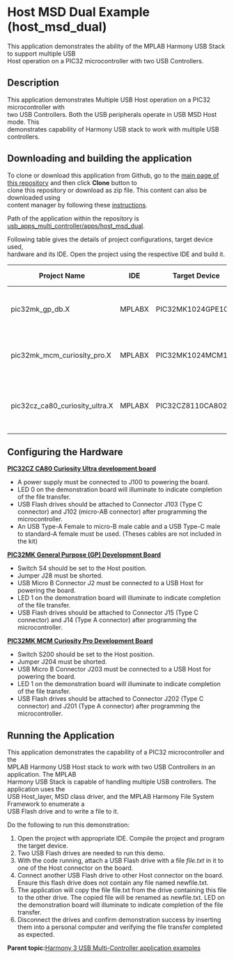 # Host MSD Dual Example \(host\_msd\_dual\)

This application demonstrates the ability of the MPLAB Harmony USB Stack to support multiple USB<br /> Host operation on a PIC32 microcontroller with two USB Controllers.

## **Description**

This application demonstrates Multiple USB Host operation on a PIC32 microcontroller with<br /> two USB Controllers. Both the USB peripherals operate in USB MSD Host mode. This<br /> demonstrates capability of Harmony USB stack to work with multiple USB controllers.

## **Downloading and building the application**

To clone or download this application from Github, go to the [main page of this repository](https://github.com/Microchip-MPLAB-Harmony/usb_apps_multi_controller) and then click **Clone** button to<br /> clone this repository or download as zip file. This content can also be downloaded using<br /> content manager by following these [instructions](https://github.com/Microchip-MPLAB-Harmony/contentmanager/wiki).

Path of the application within the repository is [usb\_apps\_multi\_controller/apps/host\_msd\_dual](https://github.com/Microchip-MPLAB-Harmony/usb_apps_multi_controller/tree/master/apps/host_msd_dual).

Following table gives the details of project configurations, target device used,<br /> hardware and its IDE. Open the project using the respective IDE and build it.

|Project Name|IDE|Target Device|Hardware / Configuration|
|------------|---|-------------|------------------------|
|pic32mk\_gp\_db.X|MPLABX|PIC32MK1024GPE100|PIC32MK General Purpose \(GP\) Development Board|
|pic32mk\_mcm\_curiosity\_pro.X|MPLABX|PIC32MK1024MCM100|PIC32MK MCM Curiosity Pro Development Board|
|pic32cz\_ca80\_curiosity\_ultra.X|MPLABX|PIC32CZ8110CA80208|PIC32CZ CA80 Curiosity Ultra development board|

## **Configuring the Hardware**

**[PIC32CZ CA80 Curiosity Ultra development board](https://www.microchip.com/en-us/development-tool/ea61x20a)**

-   A power supply must be connected to J100 to powering the board.
-   LED 0 on the demonstration board will illuminate to indicate completion of the file transfer.
-   USB Flash drives should be attached to Connector J103 \(Type C connector\) and J102 \(micro-AB connector\) after programming the microcontroller.
-   An USB Type-A Female to micro-B male cable and a USB Type-C male to standard-A female must be used. \(Theses cables are not included in the kit\)

**[PIC32MK General Purpose \(GP\) Development Board](https://www.microchip.com/developmenttools/ProductDetails/dm320106)**

-   Switch S4 should be set to the Host position.
-   Jumper J28 must be shorted.
-   USB Micro B Connector J2 must be connected to a USB Host for powering the board.
-   LED 1 on the demonstration board will illuminate to indicate completion of the file transfer.
-   USB Flash drives should be attached to Connector J15 \(Type C connector\) and J14 \(Type A connector\) after programming the microcontroller.

**[PIC32MK MCM Curiosity Pro Development Board](https://www.microchip.com/Developmenttools/ProductDetails/EV31E34A)**

-   Switch S200 should be set to the Host position.
-   Jumper J204 must be shorted.
-   USB Micro B Connector J203 must be connected to a USB Host for powering the board.
-   LED 1 on the demonstration board will illuminate to indicate completion of the file transfer.
-   USB Flash drives should be attached to Connector J202 \(Type C connector\) and J201 \(Type A connector\) after programming the microcontroller.

## **Running the Application**

This application demonstrates the capability of a PIC32 microcontroller and the<br /> MPLAB Harmony USB Host stack to work with two USB Controllers in an application. The MPLAB<br /> Harmony USB Stack is capable of handling multiple USB controllers. The application uses the<br /> USB Host\_layer, MSD class driver, and the MPLAB Harmony File System Framework to enumerate a<br /> USB Flash drive and to write a file to it.

Do the following to run this demonstration:

1.  Open the project with appropriate IDE. Compile the project and program the target device.
2.  Two USB Flash drives are needed to run this demo.
3.  With the code running, attach a USB Flash drive with a file *file.txt* in it to one of the Host connector on the board.
4.  Connect another USB Flash drive to other Host connector on the board. Ensure this flash drive does not contain any file named newfile.txt.
5.  The application will copy the file file.txt from the drive containing this file to the other drive. The copied file will be renamed as newfile.txt. LED on the demonstration board will illuminate to indicate completion of the file transfer.
6.  Disconnect the drives and confirm demonstration success by inserting them into a personal computer and verifying the file transfer completed as expected.

**Parent topic:**[Harmony 3 USB Multi-Controller application examples](GUID-76832A45-8D59-4921-A368-9304B22965EF.md)

